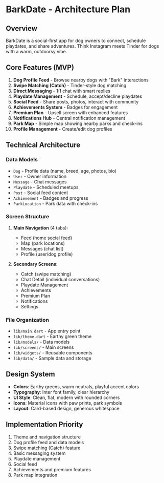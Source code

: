 # BarkDate - Architecture Plan

## Overview
BarkDate is a social-first app for dog owners to connect, schedule playdates, and share adventures. Think Instagram meets Tinder for dogs with a warm, outdoorsy vibe.

## Core Features (MVP)
1. **Dog Profile Feed** - Browse nearby dogs with "Bark" interactions
2. **Swipe Matching (Catch)** - Tinder-style dog matching
3. **Direct Messaging** - 1:1 chat with smart replies
4. **Playdate Management** - Schedule, accept/decline playdates
5. **Social Feed** - Share posts, photos, interact with community
6. **Achievements System** - Badges for engagement
7. **Premium Plan** - Upsell screen with enhanced features
8. **Notifications Hub** - Central notification management
9. **Park Map** - Simple map showing nearby parks and check-ins
10. **Profile Management** - Create/edit dog profiles

## Technical Architecture

### Data Models
- `Dog` - Profile data (name, breed, age, photos, bio)
- `User` - Owner information 
- `Message` - Chat messages
- `Playdate` - Scheduled meetups
- `Post` - Social feed content
- `Achievement` - Badges and progress
- `ParkLocation` - Park data with check-ins

### Screen Structure
1. **Main Navigation** (4 tabs):
   - Feed (home social feed)
   - Map (park locations) 
   - Messages (chat list)
   - Profile (user/dog profile)

2. **Secondary Screens**:
   - Catch (swipe matching)
   - Chat Detail (individual conversations)
   - Playdate Management
   - Achievements
   - Premium Plan
   - Notifications
   - Settings

### File Organization
- `lib/main.dart` - App entry point
- `lib/theme.dart` - Earthy green theme
- `lib/models/` - Data models
- `lib/screens/` - Main screens
- `lib/widgets/` - Reusable components
- `lib/data/` - Sample data and storage

## Design System
- **Colors**: Earthy greens, warm neutrals, playful accent colors
- **Typography**: Inter font family, clear hierarchy
- **UI Style**: Clean, flat, modern with rounded corners
- **Icons**: Material icons with paw prints, park symbols
- **Layout**: Card-based design, generous whitespace

## Implementation Priority
1. Theme and navigation structure
2. Dog profile feed and data models
3. Swipe matching (Catch) feature
4. Basic messaging system
5. Playdate management
6. Social feed
7. Achievements and premium features
8. Park map integration
